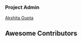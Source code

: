 ### Project Admin
[Akshita Gupta](https://github.com/akshitagupta15june)

## Awesome Contributors

[]()
